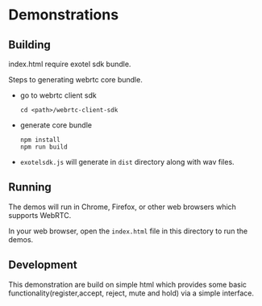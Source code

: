 # Demonstrations

## Building

index.html require exotel sdk bundle.

Steps to generating webrtc core bundle.

* go to webrtc client sdk 

    `cd <path>/webrtc-client-sdk`
    
* generate core bundle

    ```
    npm install
    npm run build
    ```
    
* `exotelsdk.js` will generate in `dist` directory along with wav files.

## Running

The demos will run in Chrome, Firefox, or other web browsers which supports WebRTC.

In your web browser, open the `index.html` file in this directory to run the demos.


## Development

This demonstration are build on simple html which provides some basic functionality(register,accept, reject, mute and hold) via a simple interface.

